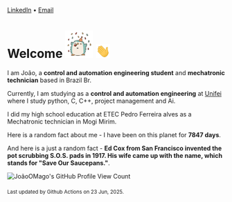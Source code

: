 [LinkedIn](https://www.linkedin.com/in/joão-pedro-gozzoli-b95641301/) &bull;
[Email](joaopedrogozzoli@gmail.com)

# Welcome <img src="happy.gif" height="64px" /> <img src="wave.gif" height="32px" />

I am João, a  **control and automation engineering student** and **mechatronic technician** based in Brazil Br.

Currently, I am studying as a **control and automation engineering** at [Unifei](https://unifei.edu.br) where I study python, C, C++, project management and Ai.

I did my high school education at ETEC Pedro Ferreira alves as a Mechatronic technician in Mogi Mirim.

Here is a random fact about me - I have been on this planet for **7847 days**.

And here is a just a random fact -  **Ed Cox from San Francisco invented the pot scrubbing S.O.S. pads in 1917. His wife came up with the name, which stands for "Save Our Saucepans."**.

![JoãoOMago's GitHub Profile View Count](https://komarev.com/ghpvc/?username=JoaoOMago)

<sub>Last updated by Github Actions on 23 Jun, 2025.</sub>

